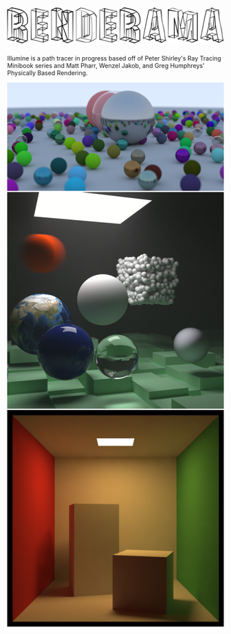 ![Renderama](header.png)
=============================

Illumine is a path tracer in progress based off of Peter Shirley's
Ray Tracing Minibook series and Matt Pharr, Wenzel Jakob,
and Greg Humphreys' Physically Based Rendering.

![Spheres](random_spheres.png)
![SpheresInBox](spheres_in_box.png)
![CornellBox](cornell_box_denoised.png)
